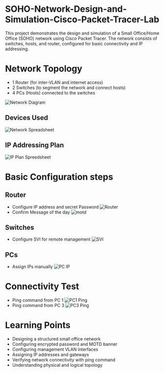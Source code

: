 # SOHO-Network-Design-and-Simulation-Cisco-Packet-Tracer-Lab
This project demonstrates the design and simulation of a Small Office/Home Office (SOHO) network using Cisco Packet Tracer. The network consists of switches, hosts, and router, configured for basic connectivity and IP addressing.
# Network Topology
- 1 Router (for inter-VLAN and internet access)
- 2 Switches (to segment the network and connect hosts)
- 4 PCs (Hosts) connected to the switches
  
![Network Diagram](Images/soho.png)
## Devices Used

![Network Spreadsheet](Images/Devices.png)

## IP Addressing Plan

![IP Plan Spreedsheet](Images/IP.png)

# Basic Configuration steps
## Router
- Configure IP address and secret Password
![Router](Images/Router.png)
- Confirm Message of the day
![motd](Images/motd.png)

## Switches 
- Configure SVI for remote management
![SVI](Images/SVI.png) 

## PCs
- Assign IPs manually
![PC IP](Images/PC_IP.png)

# Connectivity Test
- Ping command from PC 1
![PC1 Ping](Images/PC1_Ping.png)
- Ping command from PC 3
![PC3 Ping](Images/PC3_Ping.png)

# Learning Points 
- Designing a structured small office network
- Configuring encrypted password and MOTD banner
- Configuring management VLAN interfaces
- Assigning IP addresses and gateways
- Verifying network connectivity with ping command
- Understanding physical and logical topology
